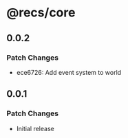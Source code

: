 # @recs/core

## 0.0.2

### Patch Changes

- ece6726: Add event system to world

## 0.0.1

### Patch Changes

- Initial release
